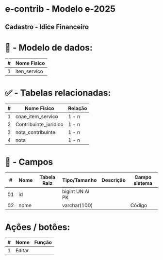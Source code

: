 # e-contrib - Modelo e-2025 
##  Cadastro - Idice Financeiro  
### 

# 🎲 - Modelo de dados:
 **\#**  |**Nome Fisico**               |
---------|------------------------------|
1        | iten_servico                 |

#
#   ✅ - Tabelas relacionadas:
 **\#**  |**Nome Fisico**               |   **Relação** |
---------|------------------------------|---------------|      
1        | cnae_item_servico            |     1 - n     |
2        | Contribuinte_juridico        |     1 - n     |
3        | nota_contribuinte            |     1 - n     |
4        | nota                         |     1 - n     |

#
# 🔢 - Campos
 **\#**  | **Nome**                     | **Tabela Raiz**         | **Tipo/Tamanho**        | **Descrição**                                                                        | **Campo sistema**                      |
---------|------------------------------|-------------------------|-------------------------|--------------------------------------------------------------------------------------|----------------------------------------|
01       | id                           |                         | bigint UN AI PK         |                                                                                      |                                        |
02       | nome                         |                         | varchar(100)            |                                                                                      |  Código                                |

# Ações / botões:
 **\#**  |**Nome**                      |   **Função**  |
---------|------------------------------|---------------|
1        | Editar                       |               |

